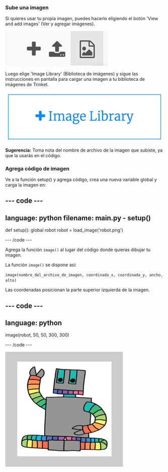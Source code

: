 ### Sube una imagen

Si quieres usar tu propia imagen, puedes hacerlo eligiendo el botón 'View and add images' (Ver y agregar imágenes).

![Un signo más, un símbolo de subir y un símbolo de imagen. El símbolo de la imagen está resaltado.](images/trinket_image.png)

Luego elige 'Image Library' (Biblioteca de imágenes) y sigue las instrucciones en pantalla para cargar una imagen a tu biblioteca de imágenes de Trinket.

![Un botón con un signo más y las palabras "Image Library".](images/trinket_image_library.png)

**Sugerencia:** Toma nota del nombre de archivo de la imagen que subiste, ya que la usarás en el código.

### Agrega código de imagen

Ve a la función setup() y agrega código, crea una nueva variable global y carga la imagen en:

--- code ---
---
language: python 
filename: main.py - setup()
---

def setup(): 
  global robot 
  robot = load_image('robot.png')

--- /code ---

Agrega la función `image()` al lugar del código donde quieras dibujar tu imagen.

La función `image()` se dispone así:

`image(nombre_del_archivo_de_imagen, coordinada_x, coordinada_y, ancho, alto)`

Las coordenadas posicionan la parte superior izquierda de la imagen.

--- code ---
---
language: python
---

  image(robot, 50, 50, 300, 300)

--- /code ---

![Se muestra el área de código y el área de salida con la imagen del robot.](images/inserted-robot.png)
